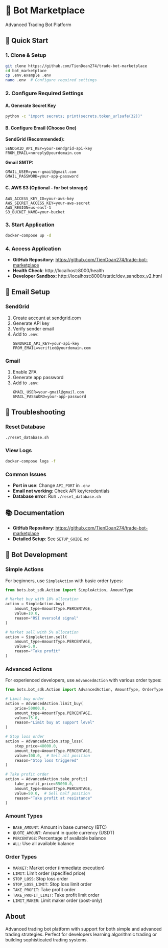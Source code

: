 # 🤖 Bot Marketplace

Advanced Trading Bot Platform

## 🚀 Quick Start

### 1. Clone & Setup

```bash
git clone https://github.com/TienDoan274/trade-bot-marketplace
cd bot_marketplace
cp .env.example .env
nano .env  # Configure required settings
```

### 2. Configure Required Settings

#### A. Generate Secret Key

```bash
python -c "import secrets; print(secrets.token_urlsafe(32))"
```

#### B. Configure Email (Choose One)

**SendGrid (Recommended):**

```
SENDGRID_API_KEY=your-sendgrid-api-key
FROM_EMAIL=noreply@yourdomain.com
```

**Gmail SMTP:**

```
GMAIL_USER=your-gmail@gmail.com
GMAIL_PASSWORD=your-app-password
```

#### C. AWS S3 (Optional - for bot storage)

```
AWS_ACCESS_KEY_ID=your-aws-key
AWS_SECRET_ACCESS_KEY=your-aws-secret
AWS_REGION=us-east-1
S3_BUCKET_NAME=your-bucket
```

### 3. Start Application

```bash
docker-compose up -d
```

### 4. Access Application

* **GitHub Repository**: https://github.com/TienDoan274/trade-bot-marketplace
* **Health Check**: http://localhost:8000/health
* **Developer Sandbox**: http://localhost:8000/static/dev_sandbox_v2.html

## 📧 Email Setup

### SendGrid

1. Create account at sendgrid.com
2. Generate API key
3. Verify sender email
4. Add to `.env`:  
   ```
   SENDGRID_API_KEY=your-api-key  
   FROM_EMAIL=verified@yourdomain.com
   ```

### Gmail

1. Enable 2FA
2. Generate app password
3. Add to `.env`:  
   ```
   GMAIL_USER=your-gmail@gmail.com  
   GMAIL_PASSWORD=your-app-password
   ```

## 🔧 Troubleshooting

### Reset Database

```bash
./reset_database.sh
```

### View Logs

```bash
docker-compose logs -f
```

### Common Issues

* **Port in use**: Change `API_PORT` in `.env`
* **Email not working**: Check API key/credentials
* **Database error**: Run `./reset_database.sh`

## 📚 Documentation

* **GitHub Repository**: https://github.com/TienDoan274/trade-bot-marketplace
* **Detailed Setup**: See `SETUP_GUIDE.md`

## 🤖 Bot Development

### Simple Actions

For beginners, use `SimpleAction` with basic order types:

```python
from bots.bot_sdk.Action import SimpleAction, AmountType

# Market buy with 10% allocation
action = SimpleAction.buy(
    amount_type=AmountType.PERCENTAGE,
    value=10.0,
    reason="RSI oversold signal"
)

# Market sell with 5% allocation
action = SimpleAction.sell(
    amount_type=AmountType.PERCENTAGE,
    value=5.0,
    reason="Take profit"
)
```

### Advanced Actions

For experienced developers, use `AdvancedAction` with various order types:

```python
from bots.bot_sdk.Action import AdvancedAction, AmountType, OrderType

# Limit buy order
action = AdvancedAction.limit_buy(
    price=50000.0,
    amount_type=AmountType.PERCENTAGE,
    value=15.0,
    reason="Limit buy at support level"
)

# Stop loss order
action = AdvancedAction.stop_loss(
    stop_price=48000.0,
    amount_type=AmountType.PERCENTAGE,
    value=100.0,  # Sell all position
    reason="Stop loss triggered"
)

# Take profit order
action = AdvancedAction.take_profit(
    take_profit_price=55000.0,
    amount_type=AmountType.PERCENTAGE,
    value=50.0,  # Sell half position
    reason="Take profit at resistance"
)
```

### Amount Types

- `BASE_AMOUNT`: Amount in base currency (BTC)
- `QUOTE_AMOUNT`: Amount in quote currency (USDT)
- `PERCENTAGE`: Percentage of available balance
- `ALL`: Use all available balance

### Order Types

- `MARKET`: Market order (immediate execution)
- `LIMIT`: Limit order (specified price)
- `STOP_LOSS`: Stop loss order
- `STOP_LOSS_LIMIT`: Stop loss limit order
- `TAKE_PROFIT`: Take profit order
- `TAKE_PROFIT_LIMIT`: Take profit limit order
- `LIMIT_MAKER`: Limit maker order (post-only)

## About

Advanced trading bot platform with support for both simple and advanced trading strategies. Perfect for developers learning algorithmic trading or building sophisticated trading systems.
